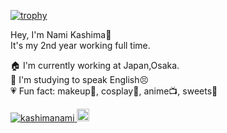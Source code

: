 [![trophy](https://github-profile-trophy.vercel.app/?username=kashimanami)](https://github.com/kashimanami/github-profile-trophy)

Hey, I'm Nami Kashima🙌  
It's my 2nd year working full time.

🏠   I'm currently working at Japan,Osaka.  
🌱   I'm studying to speak English😣  
💗   Fun fact: makeup🎀, cosplay👘, anime📺, sweets🍮
<p align="left"> 
  <a href="https://github.com/kashimanami/kashimanami/">
    <img src="https://komarev.com/ghpvc/?username=kashimanami" alt="kashimanami" />
  </a>
  <a href="https://github.com/kashimanami">
    <img height="20" src="https://img.shields.io/github/followers/kashimanami?label=follow&logo=github&style=flat" />
  </a>
</p>
<!---
kashimanami/kashimanami is a ✨ special ✨ repository because its `README.md` (this file) appears on your GitHub profile.
You can click the Preview link to take a look at your changes.
--->
